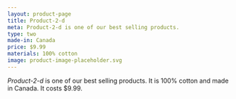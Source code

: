 ```yaml
---
layout: product-page
title: Product-2-d
meta: Product-2-d is one of our best selling products.
type: two
made-in: Canada
price: $9.99
materials: 100% cotton
image: product-image-placeholder.svg
---
```


*Product-2-d* is one of our best selling products. It is 100% cotton and made in Canada. It costs $9.99.
